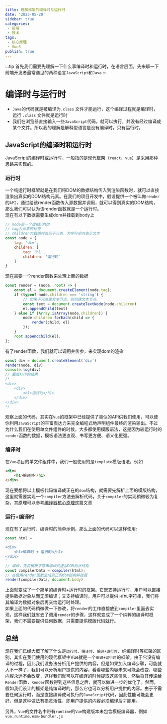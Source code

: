 ```yaml
---
title: 理解框架的编译时与运行时
date: '2023-05-20'
sidebar: true
categories:
 - 前端
 - 技术
tags:
 - 核心原理
 - Vue3
publish: true
---
```

:::tip
首先我们需要先理解一下什么事编译时和运行时，在语言层面，先来聊一下前端开发者最常遇见的两种语言`JavaScript`和`Java`
:::

<!-- more -->
# 编译时与运行时

- `Java`的代码就是被编译为`.class` 文件才能运行，这个编译过程就是编译时，运行 `.class` 文件就是运行时
- 我们在浏览器直接输入一些`JavaScript`代码，就可以执行，并没有经过编译成某个文件。所以我的理解是解释型语言是没有编译时，只有运行时。

## JavaScript的编译时和运行时

JavaScript的编译时或运行时，一般指的是现代框架（`react`、`vue`）是采用那种思路来实现的。

### 运行时

一个纯运行时框架就是在我们将DOM的数据结构传入到渲染函数时，就可以直接渲染出真实的DOM结构元素。在我们的项目开发中，假设提供一个被叫做`render`的`API`，通过给该render函数传入源数据并调用，就可以得到真实的DOM结构，那么我们可以认为该render函数就是一个运行时。\
现在有以下数据需要生成dom并挂载到body上

```js
// node是一个虚拟DOM树
// tag为元素的标签
// children为数组时表示子元素，为字符串时表示文本
const node = {
    tag: 'div',
    children: [
        tag: 'h1',
        children: '运行时'
    ]
}
```

现在需要一个render函数来处理上面的数据

```js
const render = (node, root) => {
    const el = document.createElement(node.tag);
    if (typeof node.children === 'string') {
        // 如果子元素是文本节点，则创建文本节点。
        const text = document.createTextNode(node.children)
        el.appendChild(text)
    } else if (Array.isArray(node.children)) {
        node.children.forEach(child => {
            render(child, el)
        });
    }
    root.appendChild(el);
};
```

有了render函数，我们就可以调用并传参，来实现dom的渲染

```js
const div = document.createElement('div')
render(node, div)
console.log(div)
// 最后打印的结果
/* 
<div>
    <div>
        <h1>运行时</h1>
    </div>
</div>
*/
```

观察上面的代码，其实在`Vue`的框架中已经提供了类似的API供我们使用，可以使你利用`JavaScript`的丰富表达力来完全编程式地声明组件最终的渲染输出。不过为什么我们在使用单文件组件的时候，大多都使用模版语法，这是因为较运行时的`render`函数的数据，模板语法更直观、书写更方便、语义化更强。

### 编译时

在`Vue`项目的单文件组件中，我们一般使用的是`template`模版语法，例如

```html
<div>
    <h1>编译时</h1>
</div>
```

现在要想将以上模板代码编译成正在的`dom`结构，就需要先解析上面的模版结构，这里就需要实现一个`compiler`方法去解析代码，关于`compiler`的实现稍微较为复杂，其原理可以参考[编译器核心原理](https://kfhechenglong.github.io/blog/vue/vue3/vue%E6%A0%B8%E5%BF%83%E5%8E%9F%E7%90%86/%E5%9B%BE%E8%A7%A3vue3.0%E7%BC%96%E8%AF%91%E5%99%A8%E6%A0%B8%E5%BF%83%E5%8E%9F%E7%90%86.html#%E6%A6%82%E8%A7%88)这篇文章

### 运行+编译时

现在有了运行时、编译时的简单示例，那么上面的代码可以这样使用:

```js
const html = 
`
<div>
    <h1>编译时 + 运行时</h1>
</div>
`
// 编译，先将模板字符串编译成虚拟DOM树状结构
const compilerData = compiler(html);
// 在使用render函数生成真正的dom结构并挂载
render(compilerData, document.body)
```

上面就变成了一个简单的编译时+运行时的框架。它既支持运行时，用户可以直接提供数据对象从而无须编译；又支持编译时，用户可以提供 `HTML`字符串，我们将其编译为数据对象后再交给运行时处理。\
如果上面的代码稍微做一下修改，将`render`的工作直接放到`compiler`里面去实现，这样我们就省去了调用`render`的步骤，这样就变成了一个纯粹的编译时框架，我们不需要提供任何数据，只需要提供模版代码就行。

## 总结

现在我们已经大概了解了什么是`运行时`、`编译时`、`编译+运行时`、纯编译时等框架的区别，其实在我们使用的现代框架中Vue就是一个`编译+运行时`的框架。由于它没有编译的过程，因此我们没办法分析用户提供的内容，但是如果加入编译步骤，可能就大不一样了，我们可以分析用户提供的内容，看看哪些内容未来可能会改变，哪些内容永远不会改变，这样我们就可以在编译的时候提取这些信息，然后将其传递给`Render`函数，`Render`函数得到这些信息之后，就可以做进一步的优化了。然而，假如我们设计的框架是纯编译时的，那么它也可以分析用户提供的内容。由于不需要任何运行时，而是直接编译成可执行的`JavaScript`代码，因此性能可能会更好，但是这种做法有损灵活性，即用户提供的内容必须编译后才能用。

另外，`Vue`的文件名中带有`runtime`的`Vue`构建版本未包含模板编译器，例如 `vue.runtime.esm-bundler.js`
